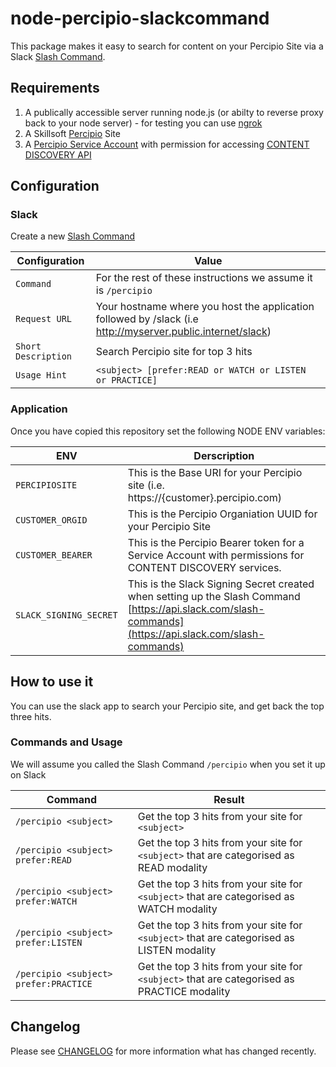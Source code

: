 # node-percipio-slackcommand

This package makes it easy to search for content on your Percipio Site via a Slack [Slash Command](https://api.slack.com/slash-commands).

## Requirements

1. A publically accessible server running node.js (or abilty to reverse proxy back to your node server) - for testing you can use [ngrok](https://ngrok.com/)
1. A Skillsoft [Percipio](https://www.skillsoft.com/platform-solution/percipio/) Site
1. A [Percipio Service Account](https://documentation.skillsoft.com/en_us/pes/3_services/service_accounts/pes_service_accounts.htm) with permission for accessing [CONTENT DISCOVERY API](https://documentation.skillsoft.com/en_us/pes/2_understanding_percipio/rest_api/pes_rest_api.htm)

## Configuration

### Slack

Create a new [Slash Command](https://api.slack.com/slash-commands)

| Configuration       | Value                                                                                                       |
| ------------------- | ----------------------------------------------------------------------------------------------------------- |
| `Command`           | For the rest of these instructions we assume it is `/percipio`                                              |
| `Request URL`       | Your hostname where you host the application followed by /slack (i.e http://myserver.public.internet/slack) |
| `Short Description` | Search Percipio site for top 3 hits                                                                         |
| `Usage Hint`        | `<subject> [prefer:READ or WATCH or LISTEN or PRACTICE]`                                                    |

### Application

Once you have copied this repository set the following NODE ENV variables:

| ENV | Derscription |
| --- | --- |
| `PERCIPIOSITE` | This is the Base URI for your Percipio site (i.e. https://{customer}.percipio.com) |
| `CUSTOMER_ORGID` | This is the Percipio Organiation UUID for your Percipio Site |
| `CUSTOMER_BEARER` | This is the Percipio Bearer token for a Service Account with permissions for CONTENT DISCOVERY services. |
| `SLACK_SIGNING_SECRET` | This is the Slack Signing Secret created when setting up the Slash Command [https://api.slack.com/slash-commands](https://api.slack.com/slash-commands) |

## How to use it

You can use the slack app to search your Percipio site, and get back the top three hits.

### Commands and Usage

We will assume you called the Slash Command `/percipio` when you set it up on Slack

| Command                               | Result                                                                                      |
| ------------------------------------- | ------------------------------------------------------------------------------------------- |
| `/percipio <subject>`                 | Get the top 3 hits from your site for `<subject>`                                           |
| `/percipio <subject> prefer:READ`     | Get the top 3 hits from your site for `<subject>` that are categorised as READ modality     |
| `/percipio <subject> prefer:WATCH`    | Get the top 3 hits from your site for `<subject>` that are categorised as WATCH modality    |
| `/percipio <subject> prefer:LISTEN`   | Get the top 3 hits from your site for `<subject>` that are categorised as LISTEN modality   |
| `/percipio <subject> prefer:PRACTICE` | Get the top 3 hits from your site for `<subject>` that are categorised as PRACTICE modality |

## Changelog

Please see [CHANGELOG](CHANGELOG.md) for more information what has changed recently.

